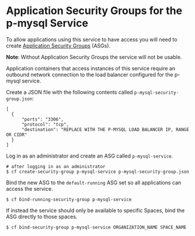 # Application Security Groups for the p-mysql Service

To allow applications using this service to have access you will need to create
[Application Security Groups](http://docs.pivotal.io/pivotalcf/adminguide/app-sec-groups.html) (ASGs).

<p class="note"><strong>Note</strong>: Without Application Security Groups the service will not be usable.</p>

Application containers that access instances of this service require an outbound network connection to the load
balancer configured for the p-mysql service.

Create a JSON file with the following contents called `p-mysql-security-group.json`:

```
[
  {
      "ports": "3306",
      "protocol": "tcp",
      "destination": "REPLACE WITH THE P-MYSQL LOAD BALANCER IP, RANGE OR CIDR"
  }
]
```


Log in as an administrator and create an ASG called `p-mysql-service`.

    # after logging in as an administrator
    $ cf create-security-group p-mysql-service p-mysql-security-group.json

Bind the new ASG to the `default-running` ASG set so all applications can access the service.

    $ cf bind-running-security-group p-mysql-service

If instead the service should only be available to specific Spaces, bind the
ASG directly to those spaces.

    $ cf bind-security-group p-mysql-service ORGANIZATION_NAME SPACE_NAME
